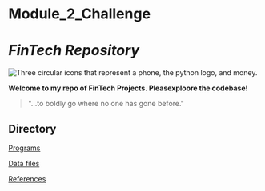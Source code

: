 # Module_2_Challenge

# *FinTech Repository*

![Three circular icons that represent a phone, the python logo, and money.](images/fintech.png)

**Welcome to my repo of FinTech Projects. Pleasexploore the codebase!**

> "...to boldly go where no one has gone before."

## Directory

[Programs](code)

[Data files](data)

[References](references)

